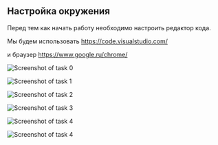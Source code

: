 ## Настройка окружения
Перед тем как начать работу необходимо настроить редактор кода.

Мы будем использовать https://code.visualstudio.com/ 

и браузер https://www.google.ru/chrome/

![Screenshot of task 0](../seminar_2/image/0.png)

![Screenshot of task 1](../seminar_2/image/1.png)

![Screenshot of task 2](../seminar_2/image/2.png)

![Screenshot of task 3](../seminar_2/image/3.png)

![Screenshot of task 4](../seminar_2/image/4.png)

![Screenshot of task 4](../seminar_2/image/5.png)